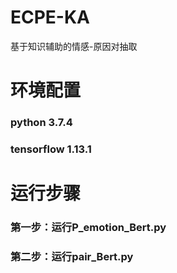 # ECPE-KA
基于知识辅助的情感-原因对抽取

# 环境配置
### python 3.7.4
### tensorflow 1.13.1

# 运行步骤
###  第一步：运行P_emotion_Bert.py
###  第二步：运行pair_Bert.py
